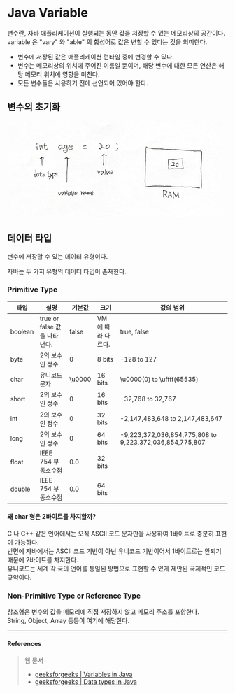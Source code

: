 # Java Variable

변수란, 자바 애플리케이션이 실행되는 동안 값을 저장할 수 있는 메모리상의 공간이다.  
variable 은 "vary" 와 "able" 의 합성어로 값은 변할 수 있다는 것을 의미한다.  
- 변수에 저장된 값은 애플리케이션 런타임 중에 변경할 수 있다.
- 변수는 메모리상의 위치에 주어진 이름일 뿐이며, 해당 변수에 대한 모든 연산은 해당 메모리 위치에 영향을 미친다.
- 모든 변수들은 사용하기 전에 선언되어 있어야 한다.

## 변수의 초기화

![변수초기화](images/IMG_variable_01.jpg)

## 데이터 타입

변수에 저장할 수 있는 데이터 유형이다.  

자바는 두 가지 유형의 데이터 타입이 존재한다.

### Primitive Type

|타입|설명|기본값|크기|값의 범위|
|----|----|-----|----|--------|
|boolean|true or false 값을 나타낸다.|false|VM 에 따라 다르다.|true, false|
|byte|2의 보수인 정수|0|8 bits|-128 to 127|
|char|유니코드 문자|\u0000|16 bits|\u0000(0) to \uffff(65535)|
|short|2의 보수인 정수|0|16 bits|-32,768 to 32,767|
|int|2의 보수인 정수|0|32 bits|-2,147,483,648 to 2,147,483,647|
|long|2의 보수인 정수|0|64 bits|-9,223,372,036,854,775,808 to 9,223,372,036,854,775,807|
|float|IEEE 754 부동소수점|0.0|32 bits||
|double|IEEE 754 부동소수점|0.0|64 bits||

#### 왜 char 형은 2바이트를 차지할까?

C 나 C++ 같은 언어에서는 오직 ASCII 코드 문자만을 사용하여 1바이트로 충분히 표현이 가능하다.    
반면에 자바에서는 ASCII 코드 기반이 아닌 유니코드 기반이어서 1바이트로는 안되기 때문에 2바이트를 차지한다.  
유니코드는 세계 각 국의 언어를 통일된 방법으로 표현할 수 있게 제안된 국제적인 코드 규약이다.

### Non-Primitive Type or Reference Type

참조형은 변수의 값을 메모리에 직접 저장하지 않고 메모리 주소를 포함한다.  
String, Object, Array 등등이 여기에 해당한다.  




<hr>

#### References

> 웹 문서
> - [geeksforgeeks | Variables in Java](https://www.geeksforgeeks.org/variables-in-java/)
> - [geeksforgeeks | Data types in Java](https://www.geeksforgeeks.org/data-types-in-java/)